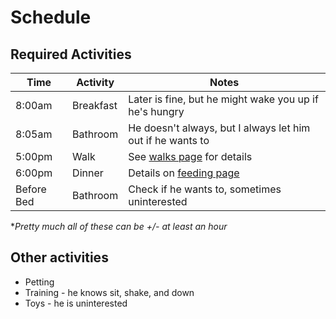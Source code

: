 # Schedule

## Required Activities
| Time | Activity | Notes |
| ---- | -------- | ----- |
| 8:00am | Breakfast | Later is fine, but he might wake you up if he's hungry |
| 8:05am | Bathroom | He doesn't always, but I always let him out if he wants to |
| 5:00pm | Walk | See [walks page](walks.md) for details |
| 6:00pm | Dinner | Details on [feeding page](feeding.md) |
| Before Bed | Bathroom | Check if he wants to, sometimes uninterested |

**Pretty much all of these can be +/- at least an hour*

## Other activities
- Petting
- Training - he knows sit, shake, and down
- Toys - he is uninterested